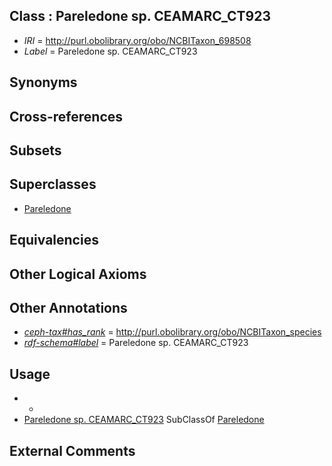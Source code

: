 
## Class : Pareledone sp. CEAMARC_CT923

 * *IRI* = http://purl.obolibrary.org/obo/NCBITaxon_698508
 * *Label* = Pareledone sp. CEAMARC_CT923

## Synonyms


## Cross-references


## Subsets


## Superclasses

 * [Pareledone](../../NCBITaxon/43/NCBITaxon_158843.md)

## Equivalencies


## Other Logical Axioms


## Other Annotations

 * *[ceph-tax#has_rank](../../ceph-tax#has/nk/ceph-tax#has_rank.md)* = http://purl.obolibrary.org/obo/NCBITaxon_species
 * *[rdf-schema#label](../../el/rdf-schema#label.md)* = Pareledone sp. CEAMARC_CT923

## Usage

 * -
 * [Pareledone sp. CEAMARC_CT923](../../NCBITaxon/08/NCBITaxon_698508.md) SubClassOf [Pareledone](../../NCBITaxon/43/NCBITaxon_158843.md)

## External Comments

